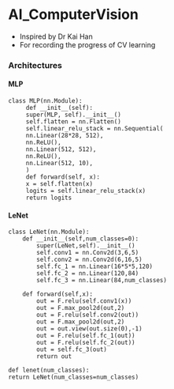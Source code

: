 # AI_ComputerVision

- Inspired by Dr Kai Han
- For recording the progress of CV learning

### Architectures

#### MLP
	class MLP(nn.Module):
		 def __init__(self):
		 super(MLP, self).__init__()
		 self.flatten = nn.Flatten()
		 self.linear_relu_stack = nn.Sequential(
		 nn.Linear(28*28, 512),
		 nn.ReLU(),
		 nn.Linear(512, 512),
		 nn.ReLU(),
		 nn.Linear(512, 10),
		 )
		 def forward(self, x):
		 x = self.flatten(x)
		 logits = self.linear_relu_stack(x)
		 return logits
	
#### LeNet		
	class LeNet(nn.Module):
		def __init__(self,num_classes=0):
			super(LeNet,self).__init__()
			self.conv1 = nn.Conv2d(3,6,5)
			self.conv2 = nn.Conv2d(6,16,5)
			self.fc_1 = nn.Linear(16*5*5,120)
			self.fc_2 = nn.Linear(120,84)
			self.fc_3 = nn.Linear(84,num_classes)
			
		def forward(self,x):
			out = F.relu(self.conv1(x))
			out = F.max_pool2d(out,2)
			out = F.relu(self.conv2(out))
			out = F.max_pool2d(out,2)
			out = out.view(out.size(0),-1)
			out = F.relu(self.fc_1(out))
			out = F.relu(self.fc_2(out))
			out = self.fc_3(out)
			return out
			
	def lenet(num_classes):
	return LeNet(num_classes=num_classes)
		
		
		
		
		
		
		
		
		
		
		
